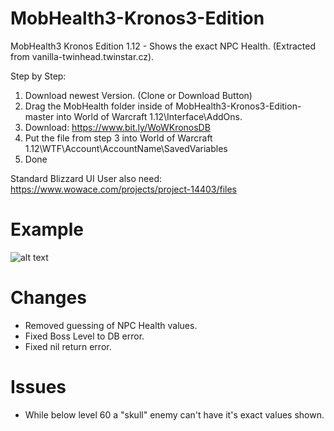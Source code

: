 # MobHealth3-Kronos3-Edition
MobHealth3 Kronos Edition 1.12 - Shows the exact NPC Health. (Extracted from vanilla-twinhead.twinstar.cz).

Step by Step:

1. Download newest Version. (Clone or Download Button)
2. Drag the MobHealth folder inside of MobHealth3-Kronos3-Edition-master into World of Warcraft 1.12\Interface\AddOns.
3. Download:  https://www.bit.ly/WoWKronosDB
4. Put the file from step 3 into World of Warcraft 1.12\WTF\Account\AccountName\SavedVariables
5. Done

Standard Blizzard UI User also need: https://www.wowace.com/projects/project-14403/files

# Example
![alt text](https://i.imgur.com/2xVqsiU.png)

# Changes
- Removed guessing of NPC Health values.
- Fixed Boss Level to DB error.
- Fixed nil return error.

# Issues
- While below level 60 a "skull" enemy can't have it's exact values shown.
